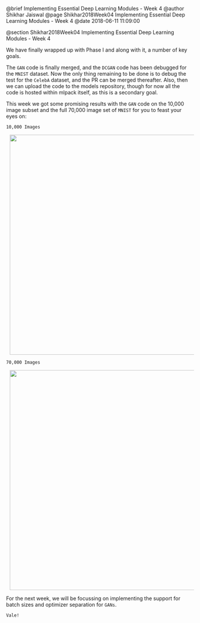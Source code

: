 @brief Implementing Essential Deep Learning Modules - Week 4
@author Shikhar Jaiswal
@page Shikhar2018Week04 Implementing Essential Deep Learning Modules - Week 4
@date 2018-06-11 11:09:00

@section Shikhar2018Week04 Implementing Essential Deep Learning Modules - Week 4

We have finally wrapped up with Phase I and along with it, a number of key goals.

The `GAN` code is finally merged, and the `DCGAN` code has been debugged for the `MNIST` dataset. Now the only thing remaining to be done is to debug the test for the `CelebA` dataset, and the PR can be merged thereafter. Also, then we can upload the code to the models repository, though for now all the code is hosted within mlpack itself, as this is a secondary goal.

This week we got some promising results with the `GAN` code on the 10,000 image subset and the full 70,000 image set of `MNIST` for you to feast your eyes on:

`10,000 Images`
<p>
<img src = "images/mnist_gan_10_epoch.png" width = "600" height = "600" hspace = "10"/>
</p>

`70,000 Images`
<p>
<img src = "images/mnist_gan_full_dataset.png" width = "600" height = "600" hspace = "10"/>
</p>

For the next week, we will be focussing on implementing the support for batch sizes and optimizer separation for `GANs`.

`Vale!`
